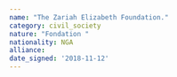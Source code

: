 ```yaml
---
name: "The Zariah Elizabeth Foundation."
category: civil_society
nature: "Fondation "
nationality: NGA
alliance: 
date_signed: '2018-11-12'
---
```

    